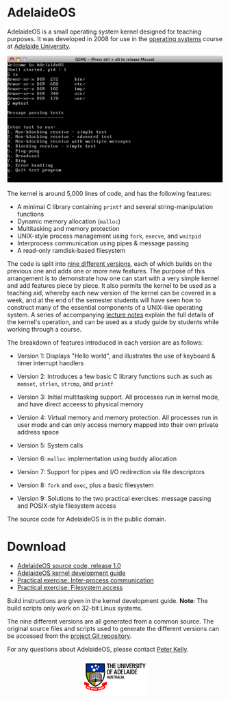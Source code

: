 # AdelaideOS

AdelaideOS is a small operating system kernel designed for teaching
purposes. It was developed in 2008 for use in the [operating
systems](http://www.cs.adelaide.edu.au/users/third/os/) course at [Adelaide University](http://cs.adelaide.edu.au).


<p align="center">
    <img src="web/screenshot-big.png" alt="AdelaideOS screenshot">
</p>

The kernel is around 5,000 lines of code, and has the following features:

- A minimal C library containing `printf` and several string-manipulation functions
- Dynamic memory allocation (`malloc`)
- Multitasking and memory protection
- UNIX-style process management using `fork`, `execve`, and `waitpid`
- Interprocess communication using pipes & message passing
- A read-only ramdisk-based filesystem

The code is split into [nine different versions](dist), each of which builds
on the previous one and adds one or more new features. The purpose of
this arrangement is to
demonstrate how one can start with a very simple kernel and add
features piece by piece. It also permits the kernel to be used as a
teaching aid, whereby each new version of the kernel can be covered in
a week, and at the end of the semester students will have seen how to
construct many of the essential components of a UNIX-like operating
system. A series of accompanying [lecture notes](web/guide.pdf) explain the full
details of the kernel's operation, and can be used as a study guide by
students while working through a course.<p>

The breakdown of features introduced in each version are as follows:

- Version 1: Displays "Hello world", and illustrates the use of
  keyboard & timer interrupt handlers

- Version 2: Introduces a few basic C library functions such as such
as `memset`, `strlen`, `strcmp`, and `printf`

- Version 3: Initial multitasking support. All processes run in
kernel mode, and have direct acceess to physical memory

- Version 4: Virtual memory and memory protection. All processes run
in user mode and can only access memory mapped into their own private
address space

- Version 5: System calls

- Version 6: `malloc` implementation using buddy allocation

- Version 7: Support for pipes and I/O redirection via file descriptors

- Version 8: `fork` and `exec`, plus a basic filesystem

- Version 9: Solutions to the two practical exercises: message passing and POSIX-style filesystem access

The source code for AdelaideOS is in the public domain.

<h1>Download</h1>

- [AdelaideOS source code, release 1.0](https://github.com/peterkelly/adelaideos/releases/download/v1.0/adelaideos-1.0.tar.bz2)
- [AdelaideOS kernel development guide](web/guide.pdf)
- [Practical exercise: Inter-process communication](web/prac2.pdf)
- [Practical exercise: Filesystem access](web/prac3.pdf)

Build instructions are given in the kernel development guide. **Note**: The build scripts only work
on 32-bit Linux systems.

The nine different versions are all generated from a common
source. The original source files and scripts used to generate the different versions can
be accessed from the [project Git repository](https://github.com/peterkelly/adelaideos).

For any questions about AdelaideOS, please contact [Peter Kelly](https://www.pmkelly.net/).

<p align="center">
    <a href="https://www.adelaide.edu.au"><img src="web/adelaide.gif" alt="The University of Adelaide, Australia"></a>
</p>


</body>
</html>
